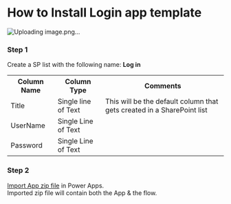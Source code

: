 # How to Install Login app template
![Uploading image.png…]()

### Step 1
Create a SP list with the following name: **Log in**

<table>
  <th>Column Name</th>  <th>Column Type</th>  <th>Comments</th> 
  <tr> <td>Title</td>  <td>Single line of Text</td> <td>This will be the default column that gets created in a SharePoint list</td> </tr>
  <tr> <td>UserName</td>  <td>Single Line of Text</td> <td></td> </tr>
  <tr> <td>Password</td>  <td>Single Line of Text</td> <td></td> </tr>
</table>

### Step 2
[Import App zip file](https://github.com/gipgap/Powerapps/blob/main/LoginForm/LoginForm_20220415090506.zip) in Power Apps. <br>Imported zip file will contain both the App & the flow. 
